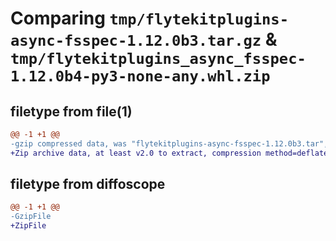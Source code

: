 # Comparing `tmp/flytekitplugins-async-fsspec-1.12.0b3.tar.gz` & `tmp/flytekitplugins_async_fsspec-1.12.0b4-py3-none-any.whl.zip`

## filetype from file(1)

```diff
@@ -1 +1 @@
-gzip compressed data, was "flytekitplugins-async-fsspec-1.12.0b3.tar", last modified: Tue Apr  2 21:31:28 2024, max compression
+Zip archive data, at least v2.0 to extract, compression method=deflate
```

## filetype from diffoscope

```diff
@@ -1 +1 @@
-GzipFile
+ZipFile
```


